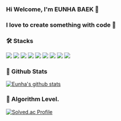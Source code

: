### Hi Welcome, I'm EUNHA BAEK 👋
### I love to create something with code 🌱

### 🛠️ Stacks

<img src="https://img.shields.io/badge/Python-3766AB?style=flat-square&logo=Python&logoColor=white"/> <img src="https://img.shields.io/badge/JavaScript-F7DF1E?style=flat-square&logo=JavaScript&logoColor=white"/> <img src="https://img.shields.io/badge/R-lightblue?style=flat-square&logo=R&logoColor=white"/> <img src="https://img.shields.io/badge/scikitlearn-pink?style=flat-square&logo=scikitlearn&logoColor=white"/> <img src="https://img.shields.io/badge/TensorFlow-black?style=flat-square&logo=TensorFlow&logoColor=white"/> <img src="https://img.shields.io/badge/React.js-blue?style=flat-square&logo=React&logoColor=white"/> <img src="https://img.shields.io/badge/Docker-navy?style=flat-square&logo=Docker&logoColor=white"/> <img src="https://img.shields.io/badge/AWS-darkyellow?style=flat-square&logo=amazonaws&logoColor=white"/> <img src="https://img.shields.io/badge/Ubuntu-darkorange?style=flat-square&logo=Ubuntu&logoColor=white"/>

### 📖 Github Stats  
[![Eunha's github stats](https://github-readme-stats.vercel.app/api?username=eunhabaek)](https://github.com/anuraghazra/github-readme-stats)
 
### 🥈 Algorithm Level. 

[![Solved.ac Profile](http://mazassumnida.wtf/api/v2/generate_badge?boj=beh1016)]([https://solved.ac/beh1016])  

<!--
**eunhabaek/eunhabaek** is a ✨ _special_ ✨ repository because its `README.md` (this file) appears on your GitHub profile.

[![Notion Badge](https://img.shields.io/badge/Notion-000000?style=flat-square&logo=Notion&logoColor=white&link=https://joyous-pansy-314.notion.site/1612a809df194bb892e7dc0f4947c300)](https://joyous-pansy-314.notion.site/1612a809df194bb892e7dc0f4947c300)

Here are some ideas to get you started:

- 🔭 I’m currently working on ...
- 🌱 I’m currently learning ...
- 👯 I’m looking to collaborate on ...
- 🤔 I’m looking for help with ...
- 💬 Ask me about ...
- 📫 How to reach me: ...
- 😄 Pronouns: ...
- ⚡ Fun fact: ...
-->

